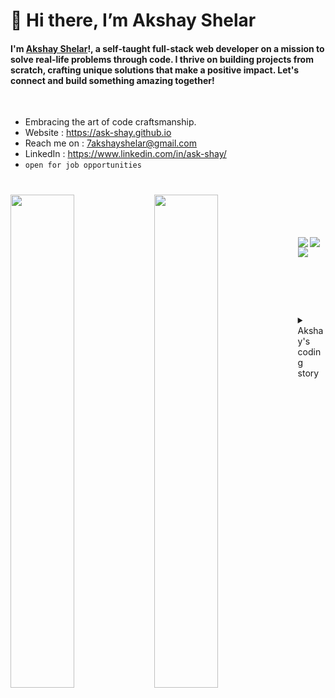 

# 👋 Hi there, I’m Akshay Shelar
#### I'm [Akshay Shelar](https://ask-shay.github.io)!, a self-taught full-stack web developer on a mission to solve real-life problems through code. I thrive on building projects from scratch, crafting unique solutions that make a positive impact. Let's connect and build something amazing together!
<br />
 
- Embracing the art of code craftsmanship.
- Website : https://ask-shay.github.io
- Reach me on : 7akshayshelar@gmail.com
- LinkedIn : https://www.linkedin.com/in/ask-shay/
- `open for job opportunities`
  
#

  
<img align="left" width="45%" src="https://github-readme-stats.vercel.app/api?username=ask-shay&show_icons=true&theme=radical" />
<img align="left" width="45%" src="https://github-readme-stats.vercel.app/api/top-langs/?username=ask-shay&layout=compact" />
<br />
<br />
<br />
<br />
<img align="left" src="https://img.shields.io/badge/JavaScript-F7DF1E.svg?style=for-the-badge&logo=JavaScript&logoColor=black" />
<img align="left" src="https://img.shields.io/badge/React-61DAFB.svg?style=for-the-badge&logo=React&logoColor=black" />
<img align="left" src="https://img.shields.io/badge/Node.js-339933.svg?style=for-the-badge&logo=nodedotjs&logoColor=white" />
<br />
<br />
<br />
<br />
<br />
 
#

<details>
<summary>Akshay's coding story</summary>
```
My love for technology began when I participated in IIT techfest and gained a profound understanding of programming. I started my coding journey as a passionate web developer and designer, eager to solve real-life problems and create captivating visual experiences. Each day, I delve into learning new technologies and techniques, embracing the thrill of constant growth. Coding empowers me to turn imagination into reality, and the joy it brings reaffirms my love for this creative and ever-evolving field.
